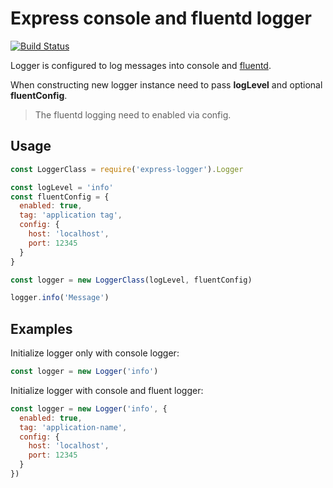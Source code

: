 # Express console and fluentd logger

[![Build Status](https://travis-ci.org/vanioinformatika/node-express-logger.svg?branch=develop)](https://travis-ci.org/vanioinformatika/node-express-logger)

Logger is configured to log messages into console and [fluentd](http://www.fluentd.org/).

When constructing new logger instance need to pass **logLevel** and optional **fluentConfig**.

> The fluentd logging need to enabled via config.

## Usage

```javascript
const LoggerClass = require('express-logger').Logger

const logLevel = 'info'
const fluentConfig = {
  enabled: true,
  tag: 'application tag',
  config: {
    host: 'localhost',
    port: 12345
  }
}

const logger = new LoggerClass(logLevel, fluentConfig)

logger.info('Message')
```

## Examples

Initialize logger only with console logger:

```javascript
const logger = new Logger('info')
```

Initialize logger with console and fluent logger:

```javascript
const logger = new Logger('info', {
  enabled: true,
  tag: 'application-name',
  config: {
    host: 'localhost',
    port: 12345
  }
})
```